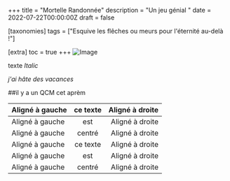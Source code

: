 +++
title = "Mortelle Randonnée"
description = "Un jeu génial "
date = 2022-07-22T00:00:00Z
draft = false

[taxonomies]
tags = ["Esquive les flêches ou meurs pour l'éternité au-delà !"]


[extra]
toc = true
+++
![Image](https://biodiversitypmc.sibils.org/img/logo_banner.7ff68d4d.png)

texte *Italic*

*j'ai hâte des vacances*

##il y a un QCM cet aprèm


| Aligné à gauche  |   ce texte        |  Aligné à droite |
| :--------------- |:---------------:| -----:|
| Aligné à gauche  | est             |   Aligné à droite |
| Aligné à gauche  | centré          |    Aligné à droite |
| Aligné à gauche  |   ce texte        |  Aligné à droite |
| Aligné à gauche  | est             |   Aligné à droite |
| Aligné à gauche  | centré          |    Aligné à droite |
